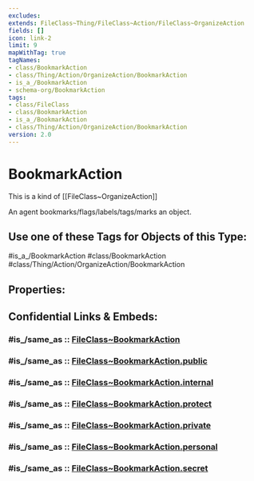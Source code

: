 ```yaml
---
excludes: 
extends: FileClass~Thing/FileClass~Action/FileClass~OrganizeAction
fields: []
icon: link-2
limit: 9
mapWithTag: true
tagNames:
- class/BookmarkAction
- class/Thing/Action/OrganizeAction/BookmarkAction
- is_a_/BookmarkAction
- schema-org/BookmarkAction
tags:
- class/FileClass
- class/BookmarkAction
- is_a_/BookmarkAction
- class/Thing/Action/OrganizeAction/BookmarkAction
version: 2.0
---
```


# BookmarkAction
This is a kind of [[FileClass~OrganizeAction]]

An agent bookmarks/flags/labels/tags/marks an object.


## Use one of these Tags for Objects of this Type:

#is_a_/BookmarkAction
#class/BookmarkAction
#class/Thing/Action/OrganizeAction/BookmarkAction

## Properties:


## Confidential Links & Embeds: 

### #is_/same_as :: [FileClass~BookmarkAction](/_Standards/fileClass/FileClass~Thing/FileClass~Action/FileClass~OrganizeAction/FileClass~BookmarkAction.md) 

### #is_/same_as :: [FileClass~BookmarkAction.public](/_public/fileClass/FileClass~Thing/FileClass~Action/FileClass~OrganizeAction/FileClass~BookmarkAction.public.md) 

### #is_/same_as :: [FileClass~BookmarkAction.internal](/_internal/fileClass/FileClass~Thing/FileClass~Action/FileClass~OrganizeAction/FileClass~BookmarkAction.internal.md) 

### #is_/same_as :: [FileClass~BookmarkAction.protect](/_protect/fileClass/FileClass~Thing/FileClass~Action/FileClass~OrganizeAction/FileClass~BookmarkAction.protect.md) 

### #is_/same_as :: [FileClass~BookmarkAction.private](/_private/fileClass/FileClass~Thing/FileClass~Action/FileClass~OrganizeAction/FileClass~BookmarkAction.private.md) 

### #is_/same_as :: [FileClass~BookmarkAction.personal](/_personal/fileClass/FileClass~Thing/FileClass~Action/FileClass~OrganizeAction/FileClass~BookmarkAction.personal.md) 

### #is_/same_as :: [FileClass~BookmarkAction.secret](/_secret/fileClass/FileClass~Thing/FileClass~Action/FileClass~OrganizeAction/FileClass~BookmarkAction.secret.md)

